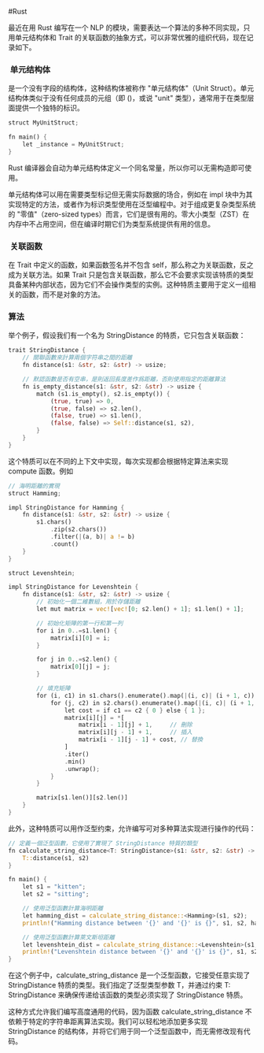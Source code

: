 #Rust 

最近在用 Rust 编写在一个 NLP 的模块，需要表达一个算法的多种不同实现，只用单元结构体和 Trait 的关联函数的抽象方式，可以非常优雅的组织代码，现在记录如下。

###  单元结构体 

是一个没有字段的结构体，这种结构体被称作 "单元结构体"（Unit Struct）。单元结构体类似于没有任何成员的元组（即 ()，或说 "unit" 类型），通常用于在类型层面提供一个独特的标识。

```rust
struct MyUnitStruct;

fn main() {
    let _instance = MyUnitStruct;
}
```

Rust 编译器会自动为单元结构体定义一个同名常量，所以你可以无需构造即可使用。

单元结构体可以用在需要类型标记但无需实际数据的场合，例如在 impl 块中为其实现特定的方法，或者作为标识类型使用在泛型编程中。对于组成更复杂类型系统的 "零值"（zero-sized types）而言，它们是很有用的。零大小类型（ZST）在内存中不占用空间，但在编译时期它们为类型系统提供有用的信息。

###  关联函数 

在 Trait 中定义的函数，如果函数签名并不包含 self，那么称之为关联函数，反之成为关联方法。如果 Trait 只是包含关联函数，那么它不会要求实现该特质的类型具备某种内部状态，因为它们不会操作类型的实例。这种特质主要用于定义一组相关的函数，而不是对象的方法。

### 算法

举个例子，假设我们有一个名为 StringDistance 的特质，它只包含关联函数：

```rust
trait StringDistance {
    // 關聯函數來計算兩個字符串之間的距離
    fn distance(s1: &str, s2: &str) -> usize;

    // 默認函數是否有空串，是則返回長度差作爲距離，否則使用指定的距離算法
    fn is_empty_distance(s1: &str, s2: &str) -> usize {
        match (s1.is_empty(), s2.is_empty()) {
            (true, true) => 0,
            (true, false) => s2.len(),
            (false, true) => s1.len(),
            (false, false) => Self::distance(s1, s2),
        }
    }
}
```

这个特质可以在不同的上下文中实现，每次实现都会根据特定算法来实现 compute 函数。例如

```rust
// 海明距離的實現
struct Hamming;

impl StringDistance for Hamming {
    fn distance(s1: &str, s2: &str) -> usize {
        s1.chars()
            .zip(s2.chars())
            .filter(|(a, b)| a != b)
            .count()
    }
}

struct Levenshtein;

impl StringDistance for Levenshtein {
    fn distance(s1: &str, s2: &str) -> usize {
        // 初始化一個二維數組，用於存儲距離
        let mut matrix = vec![vec![0; s2.len() + 1]; s1.len() + 1];

        // 初始化矩陣的第一行和第一列
        for i in 0..=s1.len() {
            matrix[i][0] = i;
        }

        for j in 0..=s2.len() {
            matrix[0][j] = j;
        }

        // 填充矩陣
        for (i, c1) in s1.chars().enumerate().map(|(i, c)| (i + 1, c)) {
            for (j, c2) in s2.chars().enumerate().map(|(i, c)| (i + 1, c)) {
                let cost = if c1 == c2 { 0 } else { 1 };
                matrix[i][j] = *[
                    matrix[i - 1][j] + 1,     // 刪除
                    matrix[i][j - 1] + 1,     // 插入
                    matrix[i - 1][j - 1] + cost, // 替換
                ]
                .iter()
                .min()
                .unwrap();
            }
        }

        matrix[s1.len()][s2.len()]
    }
}
```

此外，这种特质可以用作泛型约束，允许编写可对多种算法实现进行操作的代码：

```rust
// 定義一個泛型函數，它使用了實現了 StringDistance 特質的類型
fn calculate_string_distance<T: StringDistance>(s1: &str, s2: &str) -> usize {
    T::distance(s1, s2)
}

fn main() {
    let s1 = "kitten";
    let s2 = "sitting";

    // 使用泛型函數計算海明距離
    let hamming_dist = calculate_string_distance::<Hamming>(s1, s2);
    println!("Hamming distance between '{}' and '{}' is {}", s1, s2, hamming_dist);

    // 使用泛型函數計算萊文斯坦距離
    let levenshtein_dist = calculate_string_distance::<Levenshtein>(s1, s2);
    println!("Levenshtein distance between '{}' and '{}' is {}", s1, s2, levenshtein_dist);
}
```

在这个例子中，calculate_string_distance 是一个泛型函数，它接受任意实现了 StringDistance 特质的类型。我们指定了泛型类型参数 T，并通过约束 T: StringDistance 来确保传递给该函数的类型必须实现了 StringDistance 特质。

这种方式允许我们编写高度通用的代码，因为函数 calculate_string_distance 不依赖于特定的字符串距离算法实现。我们可以轻松地添加更多实现 StringDistance 的结构体，并将它们用于同一个泛型函数中，而无需修改现有代码。